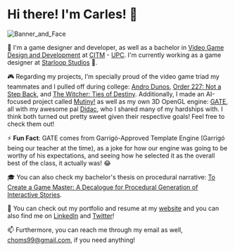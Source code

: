 # Hi there! I'm Carles! 👋

![Banner_and_Face](https://user-images.githubusercontent.com/36209557/138743918-2fccdbb5-8a19-4c9b-877b-9f4a8a93ae25.png)

💼 I'm a game designer and developer, as well as a bachelor in [Video Game Design and Development](https://www.citm.upc.edu/ing/estudis/grau-videojocs-bcn/) at [CITM](https://www.citm.upc.edu/ing/) - [UPC](https://www.upc.edu/en?set_language=en). I'm currently working as a game designer at [Starloop Studios](https://starloopstudios.com/) 🚀.

🎮 Regarding my projects, I'm specially proud of the video game triad my teammates and I pulled off during college: [Andro Dunos](https://github.com/ch0m5/Project_1), [Order 227: Not a Step Back](https://github.com/ChillChiliStudio/Order227), and [The Witcher: Ties of Destiny](https://github.com/Broken-Gem-Studio/The-Witcher-Ties-of-Destiny). Additionally, I made an AI-focused project called [Mutiny!](https://ch0m5.github.io/Mutiny/) as well as my own 3D OpenGL engine: [GATE](https://github.com/DocDonkeys/GATE_Engine), all with my awesome pal [Dídac](https://github.com/DidacRomero), who I shared many of my hardships with. I think both turned out pretty sweet given their respective goals! Feel free to check them out!

⚡ **Fun Fact**: GATE comes from Garrigó-Approved Template Engine (Garrigó being our teacher at the time), as a joke for how our engine was going to be worthy of his expectations, and seeing how he selected it as the overall best of the class, it actually was! 😂

🎓 You can also check my bachelor's thesis on procedural narrative: [To Create a Game Master: A Decalogue for Procedural Generation of Interactive Stories](https://www.researchgate.net/publication/352358243_To_Create_a_Game_Master_A_Decalogue_for_Procedural_Generation_of_Interactive_Stories).

💬 You can check out my portfolio and resume at my [website](https://www.carleshoms.com/) and you can also find me on [LinkedIn](https://www.linkedin.com/feed/) and [Twitter](https://twitter.com/ch0m5_exe)!

📫 Furthermore, you can reach me through my email as well, <choms99@gmail.com>, if you need anything!
